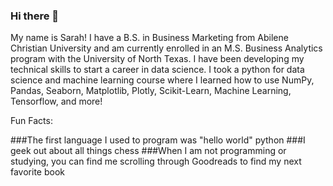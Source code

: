 ### Hi there 👋

My name is Sarah! I have a B.S. in Business Marketing from Abilene Christian University and am currently enrolled in an M.S. Business Analytics program with the University of North Texas. I have been developing my technical skills to start a career in data science. I took a python for data science and machine learning course where I learned how to use NumPy, Pandas, Seaborn, Matplotlib, Plotly, Scikit-Learn, Machine Learning, Tensorflow, and more! 

Fun Facts:

###The first language I used to program was "hello world" python 
###I geek out about all things chess 
###When I am not programming or studying, you can find me scrolling through Goodreads to find my next favorite book 
